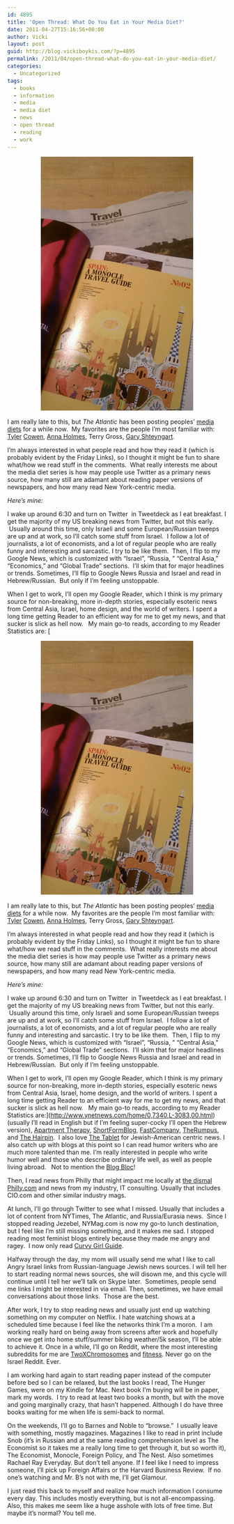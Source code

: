 ```yaml
---
id: 4895
title: 'Open Thread: What Do You Eat in Your Media Diet?'
date: 2011-04-27T15:16:56+00:00
author: Vicki
layout: post
guid: http://blog.vickiboykis.com/?p=4895
permalink: /2011/04/open-thread-what-do-you-eat-in-your-media-diet/
categories:
  - Uncategorized
tags:
  - books
  - information
  - media
  - media diet
  - news
  - open thread
  - reading
  - work
---
```

<p style="text-align: center;">
  <a href="https://raw.githubusercontent.com/veekaybee/wlb/gh-pages/assets/images/2011/04/wpid-IMAG07421.jpg"><img class="aligncenter size-full wp-image-4903" title="wpid-IMAG0742.jpg" src="https://raw.githubusercontent.com/veekaybee/wlb/gh-pages/assets/images/2011/04/wpid-IMAG07421.jpg" alt="" width="350" height="583" /></a>
</p>

I am really late to this, but _The Atlantic_ has been posting peoples&#8217; [media diets](http://www.theatlanticwire.com/posts/media-diet/) for a while now.  My favorites are the people I&#8217;m most familiar with: [Tyler](http://blog.vickiboykis.com/2009/08/12/book-review-create-your-own-economy-by-tyler-cowen/) [Cowen](http://blog.vickiboykis.com/2010/04/07/is-this-an-econ-talk-or-a-meeting-of-the-xy-chromosome-club/), [Anna Holmes](http://blog.vickiboykis.com/2011/02/15/bye-bye-jezebel/), Terry Gross, [Gary Shteyngart](http://blog.vickiboykis.com/2010/09/14/meeting-the-writer-you-look-up-to-most-is-better-than-mother-theresa-riding-a-unicorn/).

I&#8217;m always interested in what people read and how they read it (which is probably evident by the Friday Links), so I thought it might be fun to share what/how we read stuff in the comments.  What really interests me about the media diet series is how may people use Twitter as a primary news source, how many still are adamant about reading paper versions of newspapers, and how many read New York-centric media.

_Here&#8217;s mine:_

I wake up around 6:30 and turn on Twitter  in Tweetdeck as I eat breakfast. I get the majority of my US breaking news from Twitter, but not this early.  Usually around this time, only Israeli and some European/Russian tweeps are up and at work, so I&#8217;ll catch some stuff from Israel.  I follow a lot of journalists, a lot of economists, and a lot of regular people who are really funny and interesting and sarcastic. I try to be like them.  Then, I flip to my Google News, which is customized with &#8220;Israel&#8221;, &#8220;Russia, &#8221; &#8220;Central Asia,&#8221; &#8220;Economics,&#8221; and &#8220;Global Trade&#8221; sections.  I&#8217;ll skim that for major headlines or trends. Sometimes, I&#8217;ll flip to Google News Russia and Israel and read in Hebrew/Russian.  But only if I&#8217;m feeling unstoppable.

When I get to work, I&#8217;ll open my Google Reader, which I think is my primary source for non-breaking, more in-depth stories, especially esoteric news from Central Asia, Israel, home design, and the world of writers. I spent a long time getting Reader to an efficient way for me to get my news, and that sucker is slick as hell now.   My main go-to reads, according to my Reader Statistics are: [<p style="text-align: center;">
  <a href="https://raw.githubusercontent.com/veekaybee/wlb/gh-pages/assets/images/2011/04/wpid-IMAG07421.jpg"><img class="aligncenter size-full wp-image-4903" title="wpid-IMAG0742.jpg" src="https://raw.githubusercontent.com/veekaybee/wlb/gh-pages/assets/images/2011/04/wpid-IMAG07421.jpg" alt="" width="350" height="583" /></a>
</p>

I am really late to this, but _The Atlantic_ has been posting peoples&#8217; [media diets](http://www.theatlanticwire.com/posts/media-diet/) for a while now.  My favorites are the people I&#8217;m most familiar with: [Tyler](http://blog.vickiboykis.com/2009/08/12/book-review-create-your-own-economy-by-tyler-cowen/) [Cowen](http://blog.vickiboykis.com/2010/04/07/is-this-an-econ-talk-or-a-meeting-of-the-xy-chromosome-club/), [Anna Holmes](http://blog.vickiboykis.com/2011/02/15/bye-bye-jezebel/), Terry Gross, [Gary Shteyngart](http://blog.vickiboykis.com/2010/09/14/meeting-the-writer-you-look-up-to-most-is-better-than-mother-theresa-riding-a-unicorn/).

I&#8217;m always interested in what people read and how they read it (which is probably evident by the Friday Links), so I thought it might be fun to share what/how we read stuff in the comments.  What really interests me about the media diet series is how may people use Twitter as a primary news source, how many still are adamant about reading paper versions of newspapers, and how many read New York-centric media.

_Here&#8217;s mine:_

I wake up around 6:30 and turn on Twitter  in Tweetdeck as I eat breakfast. I get the majority of my US breaking news from Twitter, but not this early.  Usually around this time, only Israeli and some European/Russian tweeps are up and at work, so I&#8217;ll catch some stuff from Israel.  I follow a lot of journalists, a lot of economists, and a lot of regular people who are really funny and interesting and sarcastic. I try to be like them.  Then, I flip to my Google News, which is customized with &#8220;Israel&#8221;, &#8220;Russia, &#8221; &#8220;Central Asia,&#8221; &#8220;Economics,&#8221; and &#8220;Global Trade&#8221; sections.  I&#8217;ll skim that for major headlines or trends. Sometimes, I&#8217;ll flip to Google News Russia and Israel and read in Hebrew/Russian.  But only if I&#8217;m feeling unstoppable.

When I get to work, I&#8217;ll open my Google Reader, which I think is my primary source for non-breaking, more in-depth stories, especially esoteric news from Central Asia, Israel, home design, and the world of writers. I spent a long time getting Reader to an efficient way for me to get my news, and that sucker is slick as hell now.   My main go-to reads, according to my Reader Statistics are:](http://www.ynetnews.com/home/0,7340,L-3083,00.html) (usually I&#8217;ll read in English but if I&#8217;m feeling super-cocky I&#8217;ll open the Hebrew version), [Apartment Therapy](http://www.apartmenttherapy.com/), [ShortFormBlog](http://shortformblog.tumblr.com/), [FastCompany](http://www.fastcompany.com/), [TheRumpus](http://therumpus.net/), and [The Hairpin](http://thehairpin.com/).  I also love [The Tablet](http://www.tabletmag.com/) for Jewish-American centric news. I also catch up with blogs at this point so I can read humor writers who are much more talented than me. I&#8217;m really interested in people who write humor well and those who describe ordinary life well, as well as people living abroad.   Not to mention the [Blog Bloc](http://blog.vickiboykis.com/russian-blogs/)!

Then, I read news from Philly that might impact me locally at [the dismal Philly.com](http://blog.vickiboykis.com/2010/11/29/the-difference-between-washington-and-philly-in-two-screenshots/) and news from my industry, IT consulting. Usually that includes CIO.com and other similar industry mags.

At lunch, I&#8217;ll go through Twitter to see what I missed. Usually that includes a lot of content from NYTimes, The Atlantic, and Russia/Eurasia news.  Since I stopped reading Jezebel, NYMag.com is now my go-to lunch destination, but I feel like I&#8217;m still missing something, and it makes me sad. I stopped reading most feminist blogs entirely because they made me angry and ragey.  I now only read [Curvy Girl Guide](http://www.curvygirlguide.com/).

Halfway through the day, my mom will usually send me what I like to call Angry Israel links from Russian-language Jewish news sources. I will tell her to start reading normal news sources, she will disown me, and this cycle will continue until I tell her we&#8217;ll talk on Skype later.  Sometimes, people send me links I might be interested in via email. Then, sometimes, we have email conversations about those links.  Those are the best.

After work, I try to stop reading news and usually just end up watching something on my computer on Netflix. I hate watching shows at a scheduled time because I feel like the networks think I&#8217;m a moron.  I am working really hard on being away from screens after work and hopefully once we get into home stuff/summer biking weather/5k season, I&#8217;ll be able to achieve it. Once in a while, I&#8217;ll go on Reddit, where the most interesting subreddits for me are [TwoXChromosomes](http://www.reddit.com/r/TwoXChromosomes/) and [fitness](http://www.reddit.com/r/Fitness/). Never go on the Israel Reddit. Ever.

I am working hard again to start reading paper instead of the computer before bed so I can be relaxed, but the last books I read, The Hunger Games, were on my Kindle for Mac. Next book I&#8217;m buying will be in paper, mark my words.  I try to read at least two books a month, but with the move and going marginally crazy, that hasn&#8217;t happened. Although I do have three books waiting for me when life is semi-back to normal.

On the weekends, I&#8217;ll go to Barnes and Noble to &#8220;browse.&#8221;  I usually leave with something, mostly magazines. Magazines I like to read in print include Snob (it&#8217;s in Russian and at the same reading comprehension level as The Economist so it takes me a really long time to get through it, but so worth it), The Economist, Monocle, Foreign Policy, and The Nest. Also sometimes Rachael Ray Everyday. But don&#8217;t tell anyone. If I feel like I need to impress someone, I&#8217;ll pick up Foreign Affairs or the Harvard Business Review.  If no one&#8217;s watching and Mr. B&#8217;s not with me, I&#8217;ll get Glamour.

I just read this back to myself and realize how much information I consume every day. This includes mostly everything, but is not all-encompassing.   Also, this makes me seem like a huge asshole with lots of free time. But maybe it&#8217;s normal? You tell me.